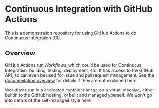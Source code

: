 Continuous Integration with GitHub Actions
==========================================

This is a demonstration repository for using GitHub Actions to do Continuous
Integration (CI).

Overview
--------

GitHub Actions run *Workflows*, which could be used for Continuous Integration,
building, testing, deployment, etc. It has access to the GitHub API, so can
even be used for issue and pull request management. See the [documentation
overview](https://docs.github.com/en/actions) for details if they are not
explained here.

Workflows run in a dedicated container image on a virtual machine, either
builtin to the GitHub hosting, or built and managed yourself. We won't go into
details of the self-managed style here.
